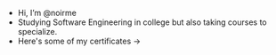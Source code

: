 - Hi, I’m @noirme
- Studying Software Engineering in college but also taking courses to specialize.
- Here's some of my certificates -> 
